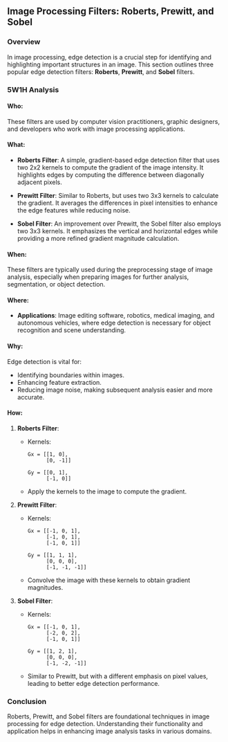 ## Image Processing Filters: Roberts, Prewitt, and Sobel

### Overview
In image processing, edge detection is a crucial step for identifying and highlighting important structures in an image. This section outlines three popular edge detection filters: **Roberts**, **Prewitt**, and **Sobel** filters.

### 5W1H Analysis

#### **Who**:
These filters are used by computer vision practitioners, graphic designers, and developers who work with image processing applications.

#### **What**:
- **Roberts Filter**: A simple, gradient-based edge detection filter that uses two 2x2 kernels to compute the gradient of the image intensity. It highlights edges by computing the difference between diagonally adjacent pixels.
  
- **Prewitt Filter**: Similar to Roberts, but uses two 3x3 kernels to calculate the gradient. It averages the differences in pixel intensities to enhance the edge features while reducing noise.
  
- **Sobel Filter**: An improvement over Prewitt, the Sobel filter also employs two 3x3 kernels. It emphasizes the vertical and horizontal edges while providing a more refined gradient magnitude calculation.

#### **When**:
These filters are typically used during the preprocessing stage of image analysis, especially when preparing images for further analysis, segmentation, or object detection.

#### **Where**:
- **Applications**: Image editing software, robotics, medical imaging, and autonomous vehicles, where edge detection is necessary for object recognition and scene understanding.

#### **Why**:
Edge detection is vital for:
- Identifying boundaries within images.
- Enhancing feature extraction.
- Reducing image noise, making subsequent analysis easier and more accurate.

#### **How**:
1. **Roberts Filter**:
   - Kernels:
     ```
     Gx = [[1, 0],
           [0, -1]]

     Gy = [[0, 1],
           [-1, 0]]
     ```
   - Apply the kernels to the image to compute the gradient.

2. **Prewitt Filter**:
   - Kernels:
     ```
     Gx = [[-1, 0, 1],
           [-1, 0, 1],
           [-1, 0, 1]]

     Gy = [[1, 1, 1],
           [0, 0, 0],
           [-1, -1, -1]]
     ```
   - Convolve the image with these kernels to obtain gradient magnitudes.

3. **Sobel Filter**:
   - Kernels:
     ```
     Gx = [[-1, 0, 1],
           [-2, 0, 2],
           [-1, 0, 1]]

     Gy = [[1, 2, 1],
           [0, 0, 0],
           [-1, -2, -1]]
     ```
   - Similar to Prewitt, but with a different emphasis on pixel values, leading to better edge detection performance.

### Conclusion
Roberts, Prewitt, and Sobel filters are foundational techniques in image processing for edge detection. Understanding their functionality and application helps in enhancing image analysis tasks in various domains.

